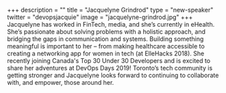 +++
description = ""
title = "Jacquelyne Grindrod"
type = "new-speaker"
twitter = "devopsjacquie"
image = "jacquelyne-grindrod.jpg"
+++
Jacquelyne has worked in FinTech, media, and she’s currently in eHealth. She’s passionate about solving problems with a holistic approach, and bridging the gaps in communication and systems. Building something meaningful is important to her – from making healthcare accessible to creating a networking app for women in tech (at ElleHacks 2018). She recently joining Canada's Top 30 Under 30 Developers and is excited to share her adventures at DevOps Days 2019! Toronto’s tech community is getting stronger and Jacquelyne looks forward to continuing to collaborate with, and empower, those around her.